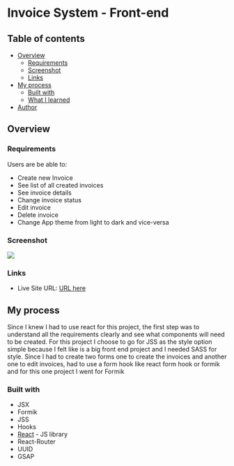 # Invoice System - Front-end

## Table of contents

- [Overview](#overview)
  - [Requirements](#the-challenge)
  - [Screenshot](#screenshot)
  - [Links](#links)
- [My process](#my-process)
  - [Built with](#built-with)
  - [What I learned](#what-i-learned)
- [Author](#author)

## Overview

### Requirements

Users are be able to:

- Create new Invoice
- See list of all created invoices
- See invoice details
- Change invoice status
- Edit invoice
- Delete invoice
- Change App theme from light to dark and vice-versa

### Screenshot

![](https://user-images.githubusercontent.com/29797099/151508325-df5447b3-361e-495e-a952-cb0d655516ac.png)

### Links

- Live Site URL: [URL here](https://invoice-system-by-tyson-monteiro.netlify.app/)

## My process

Since I knew I had to use react for this project, the first step was to understand all the requirements clearly and see what components will need to be created.
For this project I choose to go for JSS as the style option simple because I felt like is a big front end project and I needed SASS for style.
Since I had to create two forms one to create the invoices and another one to edit invoices, had to use a form hook like react form hook or formik and for this one project I went for Formik

### Built with

- JSX
- Formik
- JSS
- Hooks
- [React](https://reactjs.org/) - JS library
- React-Router
- UUID
- GSAP
